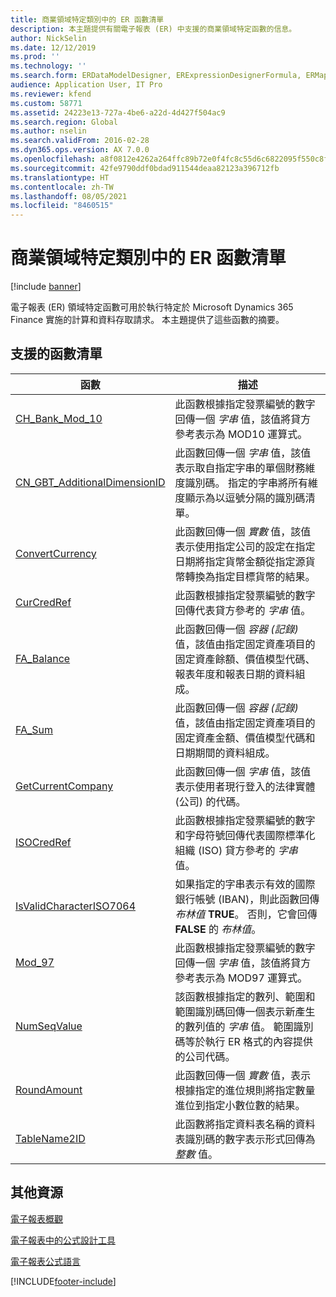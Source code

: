 ```yaml
---
title: 商業領域特定類別中的 ER 函數清單
description: 本主題提供有關電子報表 (ER) 中支援的商業領域特定函數的信息。
author: NickSelin
ms.date: 12/12/2019
ms.prod: ''
ms.technology: ''
ms.search.form: ERDataModelDesigner, ERExpressionDesignerFormula, ERMappedFormatDesigner, ERModelMappingDesigner
audience: Application User, IT Pro
ms.reviewer: kfend
ms.custom: 58771
ms.assetid: 24223e13-727a-4be6-a22d-4d427f504ac9
ms.search.region: Global
ms.author: nselin
ms.search.validFrom: 2016-02-28
ms.dyn365.ops.version: AX 7.0.0
ms.openlocfilehash: a8f0812e4262a264ffc89b72e0f4fc8c55d6c6822095f550c8f05296bb057a38
ms.sourcegitcommit: 42fe9790ddf0bdad911544deaa82123a396712fb
ms.translationtype: HT
ms.contentlocale: zh-TW
ms.lasthandoff: 08/05/2021
ms.locfileid: "8460515"
---
```

# <a name="list-of-er-functions-in-the-business-domainspecific-category"></a>商業領域特定類別中的 ER 函數清單

[!include [banner](../includes/banner.md)]

電子報表 (ER) 領域特定函數可用於執行特定於 Microsoft Dynamics 365 Finance 實施的計算和資料存取請求。 本主題提供了這些函數的摘要。

## <a name="list-of-supported-functions"></a>支援的函數清單

| 函數| 描述 |
|---------|-------------|
| [CH_Bank_Mod_10](er-functions-other-chbankmode10.md) | 此函數根據指定發票編號的數字回傳一個 *字串* 值，該值將貸方參考表示為 MOD10 運算式。 |
| [CN_GBT_AdditionalDimensionID](er-functions-other-cngbtadditionaldimensionid.md) | 此函數回傳一個 *字串* 值，該值表示取自指定字串的單個財務維度識別碼。 指定的字串將所有維度顯示為以逗號分隔的識別碼清單。 |
| [ConvertCurrency](er-functions-other-convertcurrency.md) | 此函數回傳一個 *實數* 值，該值表示使用指定公司的設定在指定日期將指定貨幣金額從指定源貨幣轉換為指定目標貨幣的結果。 |
| [CurCredRef](er-functions-other-curcredref.md) | 此函數根據指定發票編號的數字回傳代表貸方參考的 *字串* 值。 |
| [FA_Balance](er-functions-other-fabalance.md) | 此函數回傳一個 *容器 (記錄)* 值，該值由指定固定資產項目的固定資產餘額、價值模型代碼、報表年度和報表日期的資料組成。 |
| [FA_Sum](er-functions-other-fasum.md) | 此函數回傳一個 *容器 (記錄)* 值，該值由指定固定資產項目的固定資產金額、價值模型代碼和日期期間的資料組成。 |
| [GetCurrentCompany](er-functions-other-getcurrentcompany.md) | 此函數回傳一個 *字串* 值，該值表示使用者現行登入的法律實體 (公司) 的代碼。 |
| [ISOCredRef](er-functions-other-isocredref.md) | 此函數根據指定發票編號的數字和字母符號回傳代表國際標準化組織 (ISO) 貸方參考的 *字串* 值。 |
| [IsValidCharacterISO7064](er-functions-other-isvalidchariso7064.md) | 如果指定的字串表示有效的國際銀行帳號 (IBAN)，則此函數回傳 *布林值* **TRUE**。 否則，它會回傳 **FALSE** 的 *布林值*。 |
| [Mod_97](er-functions-other-mod97.md) | 此函數根據指定發票編號的數字回傳一個 *字串* 值，該值將貸方參考表示為 MOD97 運算式。 |
| [NumSeqValue](er-functions-other-numseqvalue.md) | 該函數根據指定的數列、範圍和範圍識別碼回傳一個表示新產生的數列值的 *字串* 值。 範圍識別碼等於執行 ER 格式的內容提供的公司代碼。 |
| [RoundAmount](er-functions-other-roundamount.md) | 此函數回傳一個 *實數* 值，表示根據指定的進位規則將指定數量進位到指定小數位數的結果。 |
| [TableName2ID](er-functions-other-tablename2id.md) | 此函數將指定資料表名稱的資料表識別碼的數字表示形式回傳為 *整數* 值。 |

## <a name="additional-resources"></a>其他資源

[電子報表概觀](general-electronic-reporting.md)

[電子報表中的公式設計工具](general-electronic-reporting-formula-designer.md)

[電子報表公式語言](er-formula-language.md)


[!INCLUDE[footer-include](../../../includes/footer-banner.md)]
